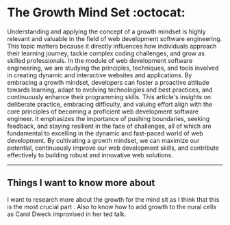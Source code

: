<h1>The Growth Mind Set :octocat:</h1>
Understanding and applying the concept of a growth mindset is highly relevant and valuable in the field of web development software engineering.
This topic matters because it directly influences how individuals approach their learning journey, tackle complex coding challenges, and grow as skilled professionals.
In the module of web development software engineering, we are studying the principles, techniques, and tools involved in creating dynamic and interactive websites and applications.
By embracing a growth mindset, developers can foster a proactive attitude towards learning, adapt to evolving technologies and best practices, and continuously enhance their programming skills.
This article's insights on deliberate practice, embracing difficulty, and valuing effort align with the core principles of becoming a proficient web development software engineer.
It emphasizes the importance of pushing boundaries, seeking feedback, and staying resilient in the face of challenges, all of which are fundamental to excelling in the dynamic and fast-paced world of web development.
By cultivating a growth mindset, we can maximize our potential, continuously improve our web development skills, and contribute effectively to building robust and innovative web solutions.

<hr>

## Things I want to know more about
I want to research more about the growth for the mind sit as I think that this is the most crucial part . Also to know how to add growth to the nural cells as Carol Dweck improvised in her ted talk.
